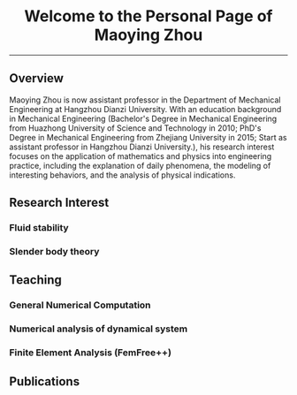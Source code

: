 # <center> Welcome to the Personal Page of Maoying Zhou </center>

---

## Overview

Maoying Zhou is now assistant professor in the Department of Mechanical
Engineering at Hangzhou Dianzi University. With an education background
in Mechanical Engineering (Bachelor's Degree in Mechanical Engineering
from Huazhong University of Science and Technology in 2010; PhD's Degree
in Mechanical Engineering from Zhejiang University in 2015; Start as
assistant professor in Hangzhou Dianzi University.), his research interest
focuses on the application of mathematics and physics into engineering 
practice, including the explanation of daily phenomena, the modeling of 
interesting behaviors, and the analysis of physical indications.

## Research Interest

### Fluid stability

### Slender body theory


## Teaching

### General Numerical Computation


### Numerical analysis of dynamical system


### Finite Element Analysis (FemFree++)


### 



## Publications


[deploy]: user-guide/deploying-your-docs/
[mkdocs]: user-guide/styling-your-docs/#mkdocs
[readthedocs]: user-guide/styling-your-docs/#readthedocs
[MkDocs wiki]: https://github.com/mkdocs/mkdocs/wiki/MkDocs-Themes
[build your own]: user-guide/custom-themes/
[Amazon S3]: https://docs.aws.amazon.com/AmazonS3/latest/dev/WebsiteHosting.html
[get-pip.py]: https://bootstrap.pypa.io/get-pip.py
[nav]: user-guide/configuration/#nav
[discussion group]: https://groups.google.com/forum/#!forum/mkdocs
[GitHub issues]: https://github.com/mkdocs/mkdocs/issues
[GitHub project pages]: https://help.github.com/articles/creating-project-pages-manually/
[pip]: https://pip.readthedocs.io/en/stable/installing/
[Python]: https://www.python.org/
[site_name]: user-guide/configuration/#site_name
[theme]: user-guide/configuration/#theme

